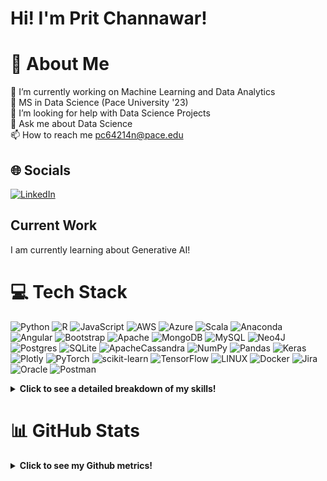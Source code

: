 # Hi! I'm Prit Channawar!

# 💫 About Me
🔭 I’m currently working on Machine Learning and Data Analytics<br>👯 MS in Data Science (Pace University '23)<br>🤝 I’m looking for help with Data Science Projects<br>💬 Ask me about Data Science<br>📫 How to reach me pc64214n@pace.edu<br>


## 🌐 Socials
[![LinkedIn](https://img.shields.io/badge/LinkedIn-%230077B5.svg?logo=linkedin&logoColor=white)](https://linkedin.com/in/https://www.linkedin.com/in/pritam-channawar-8a816b7a/) 

## Current Work
I am currently learning about Generative AI!

# 💻 Tech Stack
![Python](https://img.shields.io/badge/python-3670A0?style=for-the-badge&logo=python&logoColor=ffdd54) ![R](https://img.shields.io/badge/r-%23276DC3.svg?style=for-the-badge&logo=r&logoColor=white) ![JavaScript](https://img.shields.io/badge/javascript-%23323330.svg?style=for-the-badge&logo=javascript&logoColor=%23F7DF1E) ![AWS](https://img.shields.io/badge/AWS-%23FF9900.svg?style=for-the-badge&logo=amazon-aws&logoColor=white) ![Azure](https://img.shields.io/badge/azure-%230072C6.svg?style=for-the-badge&logo=azure-devops&logoColor=white) ![Scala](https://img.shields.io/badge/scala-%23DC322F.svg?style=for-the-badge&logo=scala&logoColor=white) ![Anaconda](https://img.shields.io/badge/Anaconda-%2344A833.svg?style=for-the-badge&logo=anaconda&logoColor=white) ![Angular](https://img.shields.io/badge/angular-%23DD0031.svg?style=for-the-badge&logo=angular&logoColor=white) ![Bootstrap](https://img.shields.io/badge/bootstrap-%23563D7C.svg?style=for-the-badge&logo=bootstrap&logoColor=white) ![Apache](https://img.shields.io/badge/apache-%23D42029.svg?style=for-the-badge&logo=apache&logoColor=white) ![MongoDB](https://img.shields.io/badge/MongoDB-%234ea94b.svg?style=for-the-badge&logo=mongodb&logoColor=white) ![MySQL](https://img.shields.io/badge/mysql-%2300f.svg?style=for-the-badge&logo=mysql&logoColor=white) 	![Neo4J](https://img.shields.io/badge/Neo4j-008CC1?style=for-the-badge&logo=neo4j&logoColor=white) ![Postgres](https://img.shields.io/badge/postgres-%23316192.svg?style=for-the-badge&logo=postgresql&logoColor=white) ![SQLite](https://img.shields.io/badge/sqlite-%2307405e.svg?style=for-the-badge&logo=sqlite&logoColor=white) ![ApacheCassandra](https://img.shields.io/badge/cassandra-%231287B1.svg?style=for-the-badge&logo=apache-cassandra&logoColor=white) ![NumPy](https://img.shields.io/badge/numpy-%23013243.svg?style=for-the-badge&logo=numpy&logoColor=white) ![Pandas](https://img.shields.io/badge/pandas-%23150458.svg?style=for-the-badge&logo=pandas&logoColor=white) ![Keras](https://img.shields.io/badge/Keras-%23D00000.svg?style=for-the-badge&logo=Keras&logoColor=white) ![Plotly](https://img.shields.io/badge/Plotly-%233F4F75.svg?style=for-the-badge&logo=plotly&logoColor=white) ![PyTorch](https://img.shields.io/badge/PyTorch-%23EE4C2C.svg?style=for-the-badge&logo=PyTorch&logoColor=white) ![scikit-learn](https://img.shields.io/badge/scikit--learn-%23F7931E.svg?style=for-the-badge&logo=scikit-learn&logoColor=white) ![TensorFlow](https://img.shields.io/badge/TensorFlow-%23FF6F00.svg?style=for-the-badge&logo=TensorFlow&logoColor=white) ![LINUX](https://img.shields.io/badge/Linux-FCC624?style=for-the-badge&logo=linux&logoColor=black) ![Docker](https://img.shields.io/badge/docker-%230db7ed.svg?style=for-the-badge&logo=docker&logoColor=white) ![Jira](https://img.shields.io/badge/jira-%230A0FFF.svg?style=for-the-badge&logo=jira&logoColor=white) ![Oracle](https://img.shields.io/badge/Oracle-F80000?style=for-the-badge&logo=oracle&logoColor=white) ![Postman](https://img.shields.io/badge/Postman-FF6C37?style=for-the-badge&logo=postman&logoColor=white)

<div>
<details>
<summary><b>Click to see a detailed breakdown of my skills!</b></summary>

The list of my skills below is very comprehensive, so to summarize, here are my **top 5 skills**: Python, Tableau, SQL, Git and visualization.
    
<br>

| Skill Area | Skills |
| ------------- |-------------|
| **Programming** 		    | Python, R, SQL, Angular, JavaScript, HTML/CSS |
| **Packages & Variants**	| Python (numpy, scipy, pandas, scikit-learn, astropy, matplotlib, seaborn), SQL (MySQL, PostgreSQL)|
| **IDEs and Softwares** 	| VS Code, Anaconda, RStudio, MySQLWorkbench, PGAdmin, Neo4j    |
| **Version Control** 		| Git, Github, JIRA  |
| **Visualization** 		| Tableau, Looker |
| **Soft Skills** 		| Technical documentation, oral presentations, poster presentations, academic research skills, collaborations with other people, teams and organizations, mentorship, tutoring, outreach |
| **Data Science Areas and Techniques** | Machine learning, artificial intelligence | Deep Learning |

</details>
</div>

# 📊 GitHub Stats

<div>
<details>
<summary><b>Click to see my Github metrics!</b></summary>
<br>
  
![](https://github-readme-stats.vercel.app/api?username=pritamchannawar&theme=dark&hide_border=false&include_all_commits=false&count_private=false)<br/>
![](https://github-readme-streak-stats.herokuapp.com/?user=pritamchannawar&theme=dark&hide_border=false)<br/>
![](https://github-readme-stats.vercel.app/api/top-langs/?username=pritamchannawar&theme=dark&hide_border=false&include_all_commits=false&count_private=false&layout=compact)

## 🏆 GitHub Trophies
![](https://github-profile-trophy.vercel.app/?username=pritamchannawar&theme=radical&no-frame=false&no-bg=true&margin-w=4)

### 🔝 Top Contributed Repo
![](https://github-contributor-stats.vercel.app/api?username=pritamchannawar&limit=5&theme=dark&combine_all_yearly_contributions=true)

---
[![](https://visitcount.itsvg.in/api?id=pritamchannawar&icon=0&color=0)](https://visitcount.itsvg.in)

</details>
</div>

<!-- Proudly created with GPRM ( https://gprm.itsvg.in ) -->
